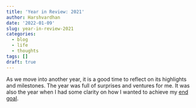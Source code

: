 ```yaml
---
title: 'Year in Review: 2021'
author: Harshvardhan
date: '2022-01-09'
slug: year-in-review-2021
categories:
  - blog
  - life
  - thoughts
tags: []
draft: true
---
```


As we move into another year, it is a good time to reflect on its highlights and milestones. The year was full of surprises and ventures for me. It was also the year when I had some clarity on how I wanted to achieve my [end goal](/how-to-decide-to-do-or-not-to-do/).


